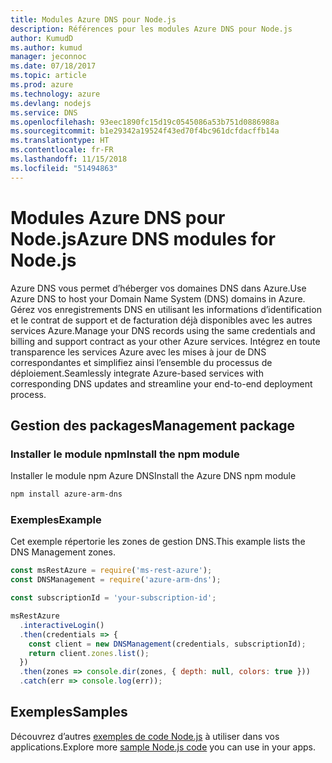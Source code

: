 ```yaml
---
title: Modules Azure DNS pour Node.js
description: Références pour les modules Azure DNS pour Node.js
author: KumudD
ms.author: kumud
manager: jeconnoc
ms.date: 07/18/2017
ms.topic: article
ms.prod: azure
ms.technology: azure
ms.devlang: nodejs
ms.service: DNS
ms.openlocfilehash: 93eec1890fc15d19c0545086a53b751d0886988a
ms.sourcegitcommit: b1e29342a19524f43ed70f4bc961dcfdacffb14a
ms.translationtype: HT
ms.contentlocale: fr-FR
ms.lasthandoff: 11/15/2018
ms.locfileid: "51494863"
---
```

# <a name="azure-dns-modules-for-nodejs"></a><span data-ttu-id="ce167-103">Modules Azure DNS pour Node.js</span><span class="sxs-lookup"><span data-stu-id="ce167-103">Azure DNS modules for Node.js</span></span>

<span data-ttu-id="ce167-104">Azure DNS vous permet d’héberger vos domaines DNS dans Azure.</span><span class="sxs-lookup"><span data-stu-id="ce167-104">Use Azure DNS to host your Domain Name System (DNS) domains in Azure.</span></span> <span data-ttu-id="ce167-105">Gérez vos enregistrements DNS en utilisant les informations d’identification et le contrat de support et de facturation déjà disponibles avec les autres services Azure.</span><span class="sxs-lookup"><span data-stu-id="ce167-105">Manage your DNS records using the same credentials and billing and support contract as your other Azure services.</span></span> <span data-ttu-id="ce167-106">Intégrez en toute transparence les services Azure avec les mises à jour de DNS correspondantes et simplifiez ainsi l’ensemble du processus de déploiement.</span><span class="sxs-lookup"><span data-stu-id="ce167-106">Seamlessly integrate Azure-based services with corresponding DNS updates and streamline your end-to-end deployment process.</span></span>

## <a name="management-package"></a><span data-ttu-id="ce167-107">Gestion des packages</span><span class="sxs-lookup"><span data-stu-id="ce167-107">Management package</span></span>

### <a name="install-the-npm-module"></a><span data-ttu-id="ce167-108">Installer le module npm</span><span class="sxs-lookup"><span data-stu-id="ce167-108">Install the npm module</span></span>

<span data-ttu-id="ce167-109">Installer le module npm Azure DNS</span><span class="sxs-lookup"><span data-stu-id="ce167-109">Install the Azure DNS npm module</span></span>

```bash
npm install azure-arm-dns
```

### <a name="example"></a><span data-ttu-id="ce167-110">Exemples</span><span class="sxs-lookup"><span data-stu-id="ce167-110">Example</span></span>

<span data-ttu-id="ce167-111">Cet exemple répertorie les zones de gestion DNS.</span><span class="sxs-lookup"><span data-stu-id="ce167-111">This example lists the DNS Management zones.</span></span>

```javascript
const msRestAzure = require('ms-rest-azure');
const DNSManagement = require('azure-arm-dns');

const subscriptionId = 'your-subscription-id';

msRestAzure
  .interactiveLogin()
  .then(credentials => {
    const client = new DNSManagement(credentials, subscriptionId);
    return client.zones.list();
  })
  .then(zones => console.dir(zones, { depth: null, colors: true }))
  .catch(err => console.log(err));
```

## <a name="samples"></a><span data-ttu-id="ce167-112">Exemples</span><span class="sxs-lookup"><span data-stu-id="ce167-112">Samples</span></span>

<span data-ttu-id="ce167-113">Découvrez d’autres [exemples de code Node.js](https://azure.microsoft.com/resources/samples/?platform=nodejs) à utiliser dans vos applications.</span><span class="sxs-lookup"><span data-stu-id="ce167-113">Explore more [sample Node.js code](https://azure.microsoft.com/resources/samples/?platform=nodejs) you can use in your apps.</span></span>
